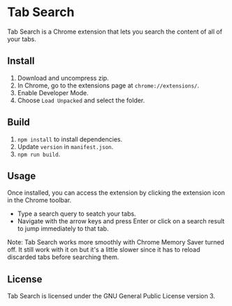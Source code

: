 # Tab Search

Tab Search is a Chrome extension that lets you search the content of all of your tabs.

## Install

1. Download and uncompress zip.
2. In Chrome, go to the extensions page at `chrome://extensions/`.
3. Enable Developer Mode.
4. Choose `Load Unpacked` and select the folder.

## Build

1. `npm install` to install dependencies.
2. Update `version` in `manifest.json`.
3. `npm run build`.

## Usage

Once installed, you can access the extension by clicking the extension icon in the Chrome toolbar.

- Type a search query to seatch your tabs.
- Navigate with the arrow keys and press Enter or click on a search result to jump immediately to that tab.

Note: Tab Search works more smoothly with Chrome Memory Saver turned off. It still work with it on but it's a little slower since it has to reload discarded tabs before searching them.

## License

Tab Search is licensed under the GNU General Public License version 3.